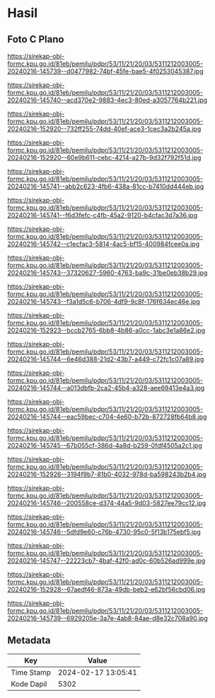 # Hasil

## Foto C Plano

https://sirekap-obj-formc.kpu.go.id/81eb/pemilu/pdpr/53/11/21/20/03/5311212003005-20240216-145739--d0477982-74bf-45fe-bae5-4f0253045387.jpg

https://sirekap-obj-formc.kpu.go.id/81eb/pemilu/pdpr/53/11/21/20/03/5311212003005-20240216-145740--acd370e2-9883-4ec3-80ed-a3057764b221.jpg

https://sirekap-obj-formc.kpu.go.id/81eb/pemilu/pdpr/53/11/21/20/03/5311212003005-20240216-152920--732ff255-74dd-40ef-ace3-1cec3a2b245a.jpg

https://sirekap-obj-formc.kpu.go.id/81eb/pemilu/pdpr/53/11/21/20/03/5311212003005-20240216-152920--60e9b611-cebc-4214-a27b-9d32f792f51d.jpg

https://sirekap-obj-formc.kpu.go.id/81eb/pemilu/pdpr/53/11/21/20/03/5311212003005-20240216-145741--abb2c623-4fb6-438a-81cc-b7410dd444eb.jpg

https://sirekap-obj-formc.kpu.go.id/81eb/pemilu/pdpr/53/11/21/20/03/5311212003005-20240216-145741--f6d3fefc-c4fb-45a2-9120-b4cfac3d7a36.jpg

https://sirekap-obj-formc.kpu.go.id/81eb/pemilu/pdpr/53/11/21/20/03/5311212003005-20240216-145742--c1ecfac3-5814-4ac5-bf15-400984fcee0a.jpg

https://sirekap-obj-formc.kpu.go.id/81eb/pemilu/pdpr/53/11/21/20/03/5311212003005-20240216-145743--37320627-5960-4763-ba9c-31be0eb38b29.jpg

https://sirekap-obj-formc.kpu.go.id/81eb/pemilu/pdpr/53/11/21/20/03/5311212003005-20240216-145743--f3a1d5c6-b706-4df9-9c8f-176f634ec46e.jpg

https://sirekap-obj-formc.kpu.go.id/81eb/pemilu/pdpr/53/11/21/20/03/5311212003005-20240216-152923--bccb2765-6bb8-4b86-a0cc-1abc3e1a86e2.jpg

https://sirekap-obj-formc.kpu.go.id/81eb/pemilu/pdpr/53/11/21/20/03/5311212003005-20240216-145744--6e46d388-21d2-43b7-a449-c72fc1c07a89.jpg

https://sirekap-obj-formc.kpu.go.id/81eb/pemilu/pdpr/53/11/21/20/03/5311212003005-20240216-145744--a013dbfb-2ca2-45b4-a328-aee69413e4a3.jpg

https://sirekap-obj-formc.kpu.go.id/81eb/pemilu/pdpr/53/11/21/20/03/5311212003005-20240216-145744--eac59bec-c704-4e60-b72b-872728fb64b8.jpg

https://sirekap-obj-formc.kpu.go.id/81eb/pemilu/pdpr/53/11/21/20/03/5311212003005-20240216-145745--67b055cf-386d-4a8d-b259-0fdf4505a2c1.jpg

https://sirekap-obj-formc.kpu.go.id/81eb/pemilu/pdpr/53/11/21/20/03/5311212003005-20240216-152926--3194f9b7-81b0-4032-978d-ba598243b2b4.jpg

https://sirekap-obj-formc.kpu.go.id/81eb/pemilu/pdpr/53/11/21/20/03/5311212003005-20240216-145746--200558ce-d374-44a5-9d03-5827ee79cc12.jpg

https://sirekap-obj-formc.kpu.go.id/81eb/pemilu/pdpr/53/11/21/20/03/5311212003005-20240216-145746--5dfd9e60-c76b-4730-95c0-5f13b175ebf5.jpg

https://sirekap-obj-formc.kpu.go.id/81eb/pemilu/pdpr/53/11/21/20/03/5311212003005-20240216-145747--22223cb7-4baf-42f0-ad0c-60b526ad999e.jpg

https://sirekap-obj-formc.kpu.go.id/81eb/pemilu/pdpr/53/11/21/20/03/5311212003005-20240216-152928--67aedf46-873a-49db-beb2-e62bf56cbd06.jpg

https://sirekap-obj-formc.kpu.go.id/81eb/pemilu/pdpr/53/11/21/20/03/5311212003005-20240216-145739--6929205e-3a7e-4ab8-84ae-d8e32c708a90.jpg


## Metadata

| Key        | Value               |
| ---------- | ------------------- |
| Time Stamp | 2024-02-17 13:05:41 |
| Kode Dapil | 5302                |



